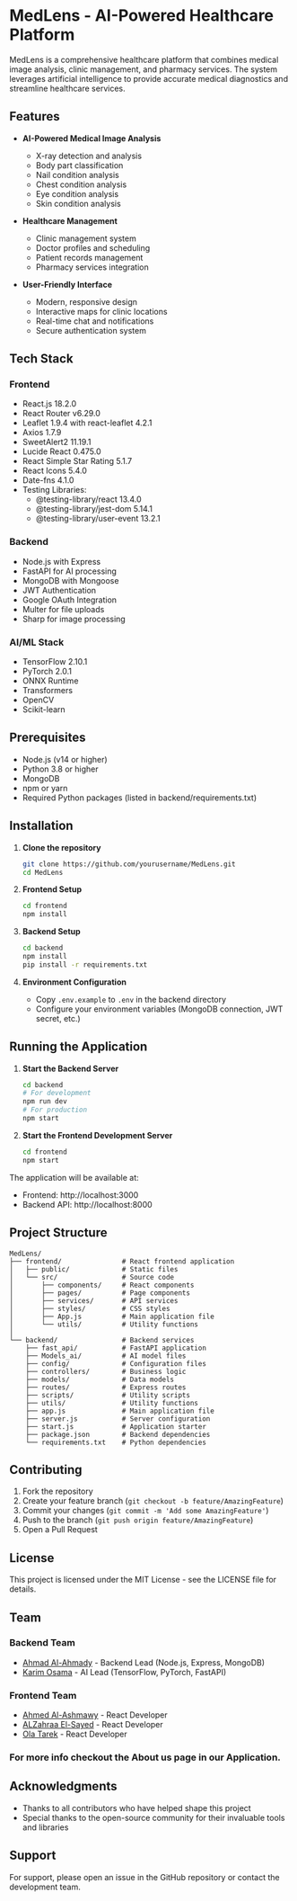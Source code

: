# MedLens - AI-Powered Healthcare Platform

MedLens is a comprehensive healthcare platform that combines medical image analysis, clinic management, and pharmacy services. The system leverages artificial intelligence to provide accurate medical diagnostics and streamline healthcare services.

## Features

- **AI-Powered Medical Image Analysis**

  - X-ray detection and analysis
  - Body part classification
  - Nail condition analysis
  - Chest condition analysis
  - Eye condition analysis
  - Skin condition analysis

- **Healthcare Management**

  - Clinic management system
  - Doctor profiles and scheduling
  - Patient records management
  - Pharmacy services integration

- **User-Friendly Interface**
  - Modern, responsive design
  - Interactive maps for clinic locations
  - Real-time chat and notifications
  - Secure authentication system

## Tech Stack

### Frontend

- React.js 18.2.0
- React Router v6.29.0
- Leaflet 1.9.4 with react-leaflet 4.2.1
- Axios 1.7.9
- SweetAlert2 11.19.1
- Lucide React 0.475.0
- React Simple Star Rating 5.1.7
- React Icons 5.4.0
- Date-fns 4.1.0
- Testing Libraries:
  - @testing-library/react 13.4.0
  - @testing-library/jest-dom 5.14.1
  - @testing-library/user-event 13.2.1

### Backend

- Node.js with Express
- FastAPI for AI processing
- MongoDB with Mongoose
- JWT Authentication
- Google OAuth Integration
- Multer for file uploads
- Sharp for image processing

### AI/ML Stack

- TensorFlow 2.10.1
- PyTorch 2.0.1
- ONNX Runtime
- Transformers
- OpenCV
- Scikit-learn

## Prerequisites

- Node.js (v14 or higher)
- Python 3.8 or higher
- MongoDB
- npm or yarn
- Required Python packages (listed in backend/requirements.txt)

## Installation

1. **Clone the repository**

   ```bash
   git clone https://github.com/yourusername/MedLens.git
   cd MedLens
   ```

2. **Frontend Setup**

   ```bash
   cd frontend
   npm install
   ```

3. **Backend Setup**

   ```bash
   cd backend
   npm install
   pip install -r requirements.txt
   ```

4. **Environment Configuration**
   - Copy `.env.example` to `.env` in the backend directory
   - Configure your environment variables (MongoDB connection, JWT secret, etc.)

## Running the Application

1. **Start the Backend Server**

   ```bash
   cd backend
   # For development
   npm run dev
   # For production
   npm start
   ```

2. **Start the Frontend Development Server**
   ```bash
   cd frontend
   npm start
   ```

The application will be available at:

- Frontend: http://localhost:3000
- Backend API: http://localhost:8000

## Project Structure

```
MedLens/
├── frontend/               # React frontend application
│   ├── public/             # Static files
│   └── src/                # Source code
│       ├── components/     # React components
│       ├── pages/          # Page components
│       ├── services/       # API services
│       ├── styles/         # CSS styles
│       ├── App.js          # Main application file
│       └── utils/          # Utility functions
│
└── backend/                # Backend services
    ├── fast_api/           # FastAPI application
    ├── Models_ai/          # AI model files
    ├── config/             # Configuration files
    ├── controllers/        # Business logic
    ├── models/             # Data models
    ├── routes/             # Express routes
    ├── scripts/            # Utility scripts
    ├── utils/              # Utility functions
    ├── app.js              # Main application file
    ├── server.js           # Server configuration
    ├── start.js            # Application starter
    ├── package.json        # Backend dependencies
    └── requirements.txt    # Python dependencies
```

## Contributing

1. Fork the repository
2. Create your feature branch (`git checkout -b feature/AmazingFeature`)
3. Commit your changes (`git commit -m 'Add some AmazingFeature'`)
4. Push to the branch (`git push origin feature/AmazingFeature`)
5. Open a Pull Request

## License

This project is licensed under the MIT License - see the LICENSE file for details.

## Team

### Backend Team

- [Ahmad Al-Ahmady](https://github.com/Ahmad-AL-Ahmady) - Backend Lead (Node.js, Express, MongoDB)
- [Karim Osama](https://github.com/karimosama7) - AI Lead (TensorFlow, PyTorch, FastAPI)

### Frontend Team

- [Ahmed Al-Ashmawy](https://github.com/ahmed-alashmawy) - React Developer
- [ALZahraa El-Sayed](https://github.com/alzahraa23) - React Developer
- [Ola Tarek](https://github.com/OlaTarek012) - React Developer

### For more info checkout the About us page in our Application.

## Acknowledgments

- Thanks to all contributors who have helped shape this project
- Special thanks to the open-source community for their invaluable tools and libraries

## Support

For support, please open an issue in the GitHub repository or contact the development team.
